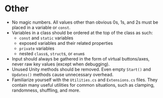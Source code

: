 # Other

- No magic numbers.  All values other than obvious 0s, 1s, and 2s must be placed in a variable or `const`.
- Variables in a class should be ordered at the top of the class as such:
    - `const` and `static` variables
    - exposed variables and their related properties
    - `private` variables
    - nested `class`s, `struct`s, or `enum`s
- Input should always be gathered in the form of virtual buttons/axes, never raw key values (except when debugging).
- Unused Unity methods should be removed.  Even empty `Start()` and `Updates()` methods cause unnecessary overhead.
- Familiarize yourself with the `Utilities.cs` and `Extensions.cs` files.  They contain many useful utilities for common situations, such as clamping, randomness, shuffling, and more.

